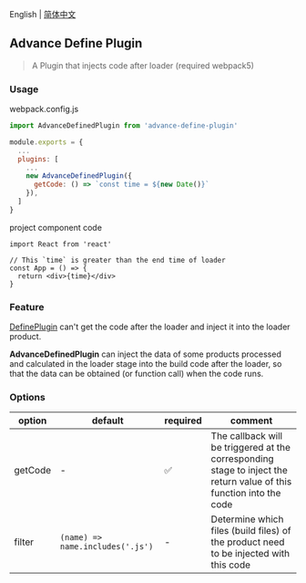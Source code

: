 English | [简体中文](./README_zh-CN.md)

## Advance Define Plugin

> A Plugin that injects code after loader (required webpack5)

### Usage

webpack.config.js
```js
import AdvanceDefinedPlugin from 'advance-define-plugin'

module.exports = {
  ...
  plugins: [
    ...
    new AdvanceDefinedPlugin({
      getCode: () => `const time = ${new Date()}`
    }),
  ]
}
```

project component code
```tsx
import React from 'react'

// This `time` is greater than the end time of loader
const App = () => {
  return <div>{time}</div>
}
```

### Feature

[DefinePlugin](https://www.webpackjs.com/plugins/define-plugin/) can't get the code after the loader and inject it into the loader product.

**AdvanceDefinedPlugin** can inject the data of some products processed and calculated in the loader stage into the build code after the loader, so that the data can be obtained (or function call) when the code runs.

### Options

|  option   |  default  |  required  | comment  |
| ---- | ---- | ---- | ---- |
| getCode  | - | ✅ | The callback will be triggered at the corresponding stage to inject the return value of this function into the code |
| filter  | `(name) => name.includes('.js')` | - | Determine which files (build files) of the product need to be injected with this code |